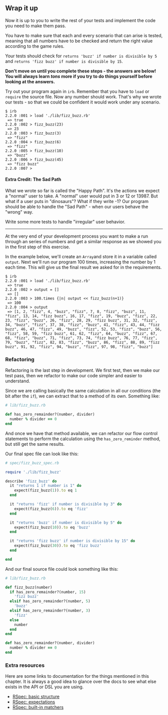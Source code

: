 ## Wrap it up

Now it is up to you to write the rest of your tests and implement the code you need to make them pass.

You have to make sure that each and every scenario that can arise is tested, meaning that all numbers have to be checked and return the right value according to the game rules.

Your tests should check for `returns 'buzz' if number is divisible by 5` and `returns 'fizz buzz' if number is divisible by 15`.

**Don't move on until you complete these steps - the answers are below! You will always learn _tons_ more if you try to do things yourself before looking at the answers.**

Try out your program again in `irb`. Remember that you have to `load` or `require` the source file. Now any number should work. That's why we wrote our tests - so that we could be confident it would work under any scenario.

```irb
$ irb
2.2.0 :001 > load './lib/fizz_buzz.rb'
 => true 
2.2.0 :002 > fizz_buzz(23)
 => 23 
2.2.0 :003 > fizz_buzz(3)
 => "fizz" 
2.2.0 :004 > fizz_buzz(6)
 => "fizz" 
2.2.0 :005 > fizz_buzz(10)
 => "buzz" 
2.2.0 :006 > fizz_buzz(45)
 => "fizz buzz" 
2.2.0 :007 > 
```
#### Extra Credit: The Sad Path
What we wrote so far is called the "Happy Path". It's the actions we expect a "normal" user to take. A "normal" user would put in 3 or 12 or 13987. But what if a user puts in "dinosaurs"? What if they write -1? Our program should be able to handle the "Sad Path" - when our users behave the "wrong" way.

Write some more tests to handle "irregular" user behavior.

________

At the very end of your development process you want to make a run through an series of numbers and get a similar response as we showed you in the first step of this exercise.

In the example below, we'll create an `Array`and store it in a variable called `output`. Next we'll run our program 100 times, increasing the number by 1 each time. This will give us the final result we asked for in the requirements.

```irb
$ irb
2.2.0 :001 > load './lib/fizz_buzz.rb'
 => true 
2.2.0 :002 > output = []
 => []
2.2.0 :003 > 100.times {|n| output << fizz_buzz(n+1)}
 => 100 
2.2.0 :004 > output
 => [1, 2, "fizz", 4, "buzz", "fizz", 7, 8, "fizz", "buzz", 11, "fizz", 13, 14, "fizz buzz", 16, 17, "fizz", 19, "buzz", "fizz", 22, 23, "fizz", "buzz", 26, "fizz", 28, 29, "fizz buzz", 31, 32, "fizz", 34, "buzz", "fizz", 37, 38, "fizz", "buzz", 41, "fizz", 43, 44, "fizz buzz", 46, 47, "fizz", 49, "buzz", "fizz", 52, 53, "fizz", "buzz", 56, "fizz", 58, 59, "fizz buzz", 61, 62, "fizz", 64, "buzz", "fizz", 67, 68, "fizz", "buzz", 71, "fizz", 73, 74, "fizz buzz", 76, 77, "fizz", 79, "buzz", "fizz", 82, 83, "fizz", "buzz", 86, "fizz", 88, 89, "fizz buzz", 91, 92, "fizz", 94, "buzz", "fizz", 97, 98, "fizz", "buzz"] 
```

### Refactoring

Refactoring is the last step in development. We first test, then we make our test pass, then we refactor to make our code simpler and easier to understand.

Since we are calling basically the same calculation in all our conditions (the bit after the `if`), we can extract that to a method of its own. Something like:

```ruby
# lib/fizz_buzz.rb

def has_zero_remainder?(number, divider)
  number % divider == 0
end
```

And once we have that method available, we can refactor our flow control statements to perform the calculation using the `has_zero_reminder` method, but still get the same results.

Our final spec file can look like this:

```ruby
# spec/fizz_buzz_spec.rb

require './lib/fizz_buzz'

describe 'fizz_buzz' do
  it "returns 1 if number is 1" do
    expect(fizz_buzz(1)).to eq 1 
  end

  it "returns 'fizz' if number is divisible by 3" do
    expect(fizz_buzz(6)).to eq 'fizz'
  end

  it "returns 'buzz' if number is divisible by 5" do
    expect(fizz_buzz(10)).to eq 'buzz'
  end

  it "returns 'fizz buzz' if number is divisible by 15" do
    expect(fizz_buzz(30)).to eq 'fizz buzz'
  end

end
```

And our final source file could look something like this:

```ruby
# lib/fizz_buzz.rb

def fizz_buzz(number)
  if has_zero_remainder?(number, 15)
    'fizz buzz'
  elsif has_zero_remainder?(number, 5)
    'buzz'
  elsif has_zero_remainder?(number, 3)
    'fizz'
  else
    number
  end
end

def has_zero_remainder?(number, divider)
  number % divider == 0
end
```

### Extra resources

Here are some links to documentation for the things mentioned in this chapter. It is always a good idea to glance over the docs to see what else exists in the API or DSL you are using.

* [RSpec: basic structure](https://relishapp.com/rspec/rspec-core/v/3-1/docs/example-groups/basic-structure-describe-it)
* [RSpec: expectations](https://relishapp.com/rspec/rspec-expectations/docs)
* [RSpec: built-in matchers](https://relishapp.com/rspec/rspec-expectations/v/3-1/docs/built-in-matchers)

